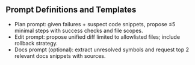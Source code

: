 ## Prompt Definitions and Templates

- Plan prompt: given failures + suspect code snippets, propose ≤5 minimal steps with success checks and file scopes.
- Edit prompt: propose unified diff limited to allowlisted files; include rollback strategy.
- Docs prompt (optional): extract unresolved symbols and request top 2 relevant docs snippets with sources.

